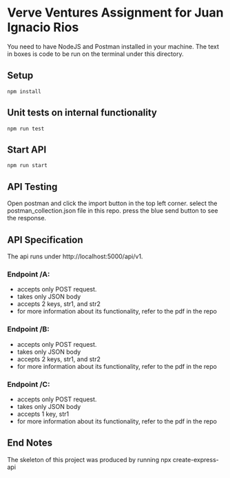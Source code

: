 # Verve Ventures Assignment for Juan Ignacio Rios
You need to have NodeJS and Postman installed in your machine.
The text in boxes is code to be run on the terminal under this directory.

## Setup

```
npm install
```


## Unit tests on internal functionality

```
npm run test
```

## Start API

```
npm run start
```

## API Testing
Open postman and click the import button in the top left corner. select the postman_collection.json file in this repo.
press the blue send button to see the response.

## API Specification
The api runs under http://localhost:5000/api/v1.

### Endpoint /A:
* accepts only POST request.
* takes only JSON body
* accepts 2 keys, str1, and str2
* for more information about its functionality, refer to the pdf in the repo

### Endpoint /B:
* accepts only POST request.
* takes only JSON body
* accepts 2 keys, str1, and str2
* for more information about its functionality, refer to the pdf in the repo

### Endpoint /C:
* accepts only POST request.
* takes only JSON body
* accepts 1 key, str1
* for more information about its functionality, refer to the pdf in the repo


## End Notes
The skeleton of this project was produced by running npx create-express-api
